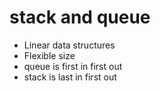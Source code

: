# stack and queue
- Linear data structures
- Flexible size
- queue is first in first out
- stack is last in first out

